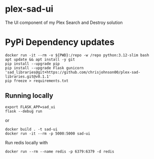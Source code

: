 # plex-sad-ui
The UI component of my Plex Search and Destroy solution

# PyPi Dependency updates

```shell
docker run -it --rm -v ${PWD}:/repo -w /repo python:3.12-slim bash
apt update && apt install -y git
pip install --upgrade pip
pip install --upgrade Flask gunicorn 'sad_libraries@git+https://github.com/chrisjohnson00/plex-sad-libraries.git@v0.1.1'
pip freeze > requirements.txt
```

## Running locally

```commandline
export FLASK_APP=sad_ui
flask --debug run
```

or

```shell
docker build . -t sad-ui
docker run -it --rm -p 5000:5000 sad-ui
```

Run redis locally with

```shell
docker run --rm --name redis -p 6379:6379 -d redis
```

